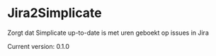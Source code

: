 # Jira2Simplicate

Zorgt dat Simplicate up-to-date is met uren geboekt op issues in Jira

Current version: 0.1.0
